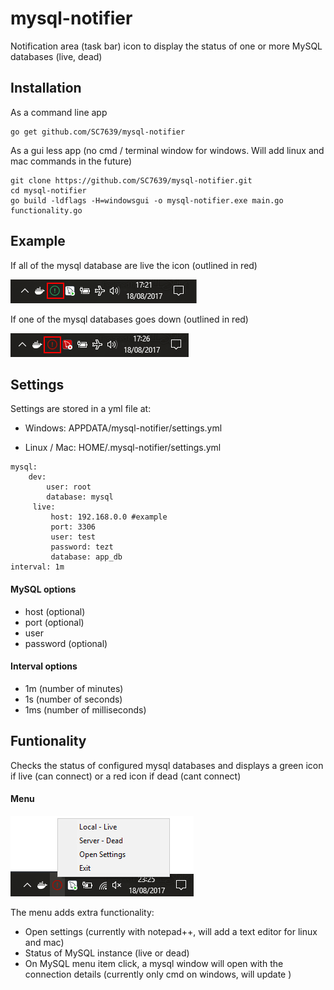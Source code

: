 # mysql-notifier
Notification area (task bar) icon to display the status of one or more MySQL databases (live, dead)

## Installation
As a command line app
```
go get github.com/SC7639/mysql-notifier
```

As a gui less app (no cmd / terminal window for windows. Will add linux and mac commands in the future)
```
git clone https://github.com/SC7639/mysql-notifier.git
cd mysql-notifier
go build -ldflags -H=windowsgui -o mysql-notifier.exe main.go functionality.go
```
## Example
If all of the mysql database are live the icon (outlined in red)

![All Live](/images/readme-all-live.png)

If one of the mysql databases goes down (outlined in red)

![Dead](/images/readme-dead.png)

## Settings
Settings are stored in a yml file at:

-  Windows: APPDATA/mysql-notifier/settings.yml

- Linux / Mac: HOME/.mysql-notifier/settings.yml
```
mysql:
    dev:
        user: root
        database: mysql
     live:
         host: 192.168.0.0 #example
         port: 3306
         user: test
         password: tezt
         database: app_db
interval: 1m
```

#### MySQL options

- host (optional)
- port (optional)
- user
- password (optional)

#### Interval options

- 1m (number of minutes)
- 1s (number of seconds)
- 1ms (number of milliseconds)

## Funtionality

Checks the status of configured mysql databases and displays a green icon if live (can connect) or a red icon if dead (cant connect)

#### Menu

![Icon Menu](/images/readme-menu.png)

The menu adds extra functionality:

- Open settings (currently with notepad++, will add a text editor for linux and mac)
- Status of MySQL instance (live or dead)
- On MySQL menu item click, a mysql window will open with the connection details (currently only cmd on windows, will update )
